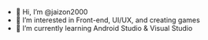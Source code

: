 - 👋 Hi, I’m @jaizon2000
- 👀 I’m interested in Front-end, UI/UX, and creating games
- 🌱 I’m currently learning Android Studio & Visual Studio
<!---- 💞️ I’m looking to collaborate on N/A
- 📫 How to reach me  --->

<!---
jaizon2000/jaizon2000 is a ✨ special ✨ repository because its `README.md` (this file) appears on your GitHub profile.
You can click the Preview link to take a look at your changes.
--->
